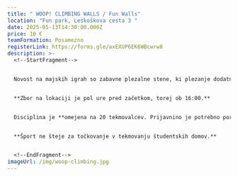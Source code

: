```yaml
---
title: " WOOP! CLIMBING WALLS / Fun Walls"
location: "Fun park, Leskoškova cesta 3 "
date: 2025-05-13T14:30:00.000Z
price: 10 €
teamFormation: Posamezno
registerLink: https://forms.gle/axEXUP6EK6WBcwrw8
description: >-
  <!--StartFragment-->


  N﻿ovost na majskih igrah so zabavne plezalne stene, ki plezanje dodatno popestrijo z različnimi izivi in igrami. Vsi tekmovalci bodo lahko ves čas  koristili tako trampoline kot tudi vse plezalne stene. Tekmovanje bo organizirano v hitrostnem plezanju na čas .na eni izmed plezalnih sten.


  **Zbor na lokaciji je pol ure pred začetkom, torej ob 16:00.**


  Disciplina je **omejena na 20 tekmovalcev. Prijavnino je potrebno poravnati najpozneje do 5.5. V nasprotnem primeru bomo prijavo zbrisali in ponovno odprli prijavni obrazec ter sproščena mesta prepustili prvim ekipam, ki na info točki poravnajo prijavnino.** 


  **Šport ne šteje za točkovanje v tekmovanju študentskih domov.**


  <!--EndFragment-->
imageUrl: /img/woop-climbing.jpg
---
```


